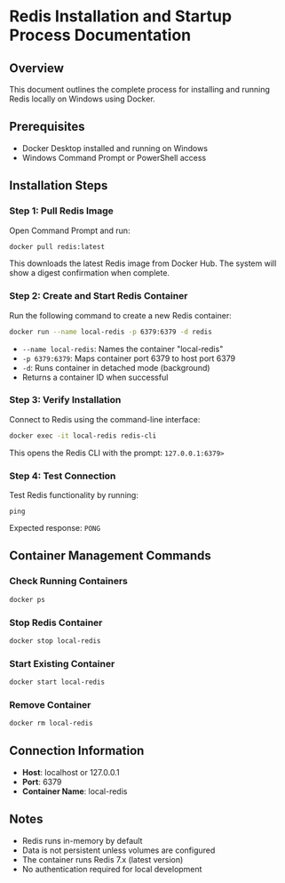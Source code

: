# Redis Installation and Startup Process Documentation

## Overview
This document outlines the complete process for installing and running Redis locally on Windows using Docker.

## Prerequisites
- Docker Desktop installed and running on Windows
- Windows Command Prompt or PowerShell access

## Installation Steps

### Step 1: Pull Redis Image
Open Command Prompt and run:
```bash
docker pull redis:latest
```
This downloads the latest Redis image from Docker Hub. The system will show a digest confirmation when complete.

### Step 2: Create and Start Redis Container
Run the following command to create a new Redis container:
```bash
docker run --name local-redis -p 6379:6379 -d redis
```
- `--name local-redis`: Names the container "local-redis"
- `-p 6379:6379`: Maps container port 6379 to host port 6379
- `-d`: Runs container in detached mode (background)
- Returns a container ID when successful

### Step 3: Verify Installation
Connect to Redis using the command-line interface:
```bash
docker exec -it local-redis redis-cli
```
This opens the Redis CLI with the prompt: `127.0.0.1:6379>`

### Step 4: Test Connection
Test Redis functionality by running:
```
ping
```
Expected response: `PONG`

## Container Management Commands

### Check Running Containers
```bash
docker ps
```

### Stop Redis Container
```bash
docker stop local-redis
```

### Start Existing Container
```bash
docker start local-redis
```

### Remove Container
```bash
docker rm local-redis
```

## Connection Information
- **Host**: localhost or 127.0.0.1
- **Port**: 6379
- **Container Name**: local-redis

## Notes
- Redis runs in-memory by default
- Data is not persistent unless volumes are configured
- The container runs Redis 7.x (latest version)
- No authentication required for local development